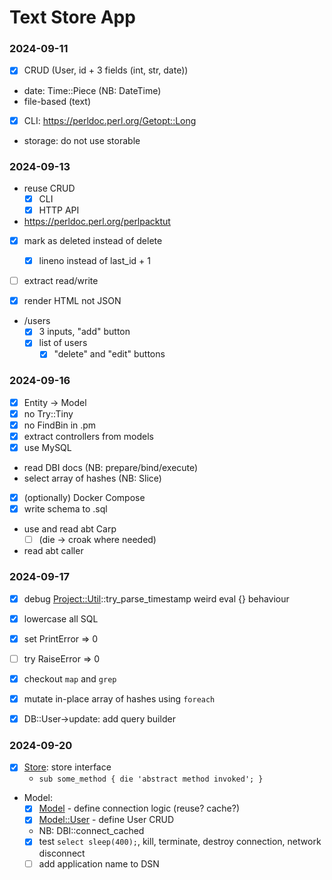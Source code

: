 # Text Store App

### 2024-09-11

- [x] CRUD (User, id + 3 fields (int, str, date))
- date: Time::Piece (NB: DateTime)
- file-based (text)
- [x] CLI: https://perldoc.perl.org/Getopt::Long
- storage: do not use storable

### 2024-09-13

- reuse CRUD
  - [x] CLI
  - [x] HTTP API
- https://perldoc.perl.org/perlpacktut
- [x] mark as deleted instead of delete
  - [x] lineno instead of last_id + 1
- [ ] extract read/write

- [x] render HTML not JSON
- /users
  - [x] 3 inputs, "add" button
  - [x] list of users
    - [x] "delete" and "edit" buttons

### 2024-09-16

- [x] Entity -> Model
- [x] no Try::Tiny
- [x] no FindBin in .pm
- [x] extract controllers from models
- [x] use MySQL
- read DBI docs (NB: prepare/bind/execute)
- select array of hashes (NB: Slice)
- [x] (optionally) Docker Compose
- [x] write schema to .sql
- use and read abt Carp
  - [ ] (die -> croak where needed)
- read abt caller

### 2024-09-17

- [x] debug [Project::Util](./lib/Project/Util.pm)::try_parse_timestamp weird eval {} behaviour

- [x] lowercase all SQL
- [x] set PrintError => 0
- [ ] try RaiseError => 0
- [x] checkout `map` and `grep`
- [x] mutate in-place array of hashes using `foreach`
- [x] DB::User->update: add query builder

### 2024-09-20

- [x] [Store](./lib/Store.pm): store interface
  - `sub some_method { die 'abstract method invoked'; }`
- Model:
  - [x] [Model](./lib/Model.pm) - define connection logic (reuse? cache?)
  - [x] [Model::User](./lib/Model/User.pm) - define User CRUD
  - NB: DBI::connect_cached
  - [x] test `select sleep(400);`, kill, terminate, destroy connection, network disconnect
  - [ ] add application name to DSN
